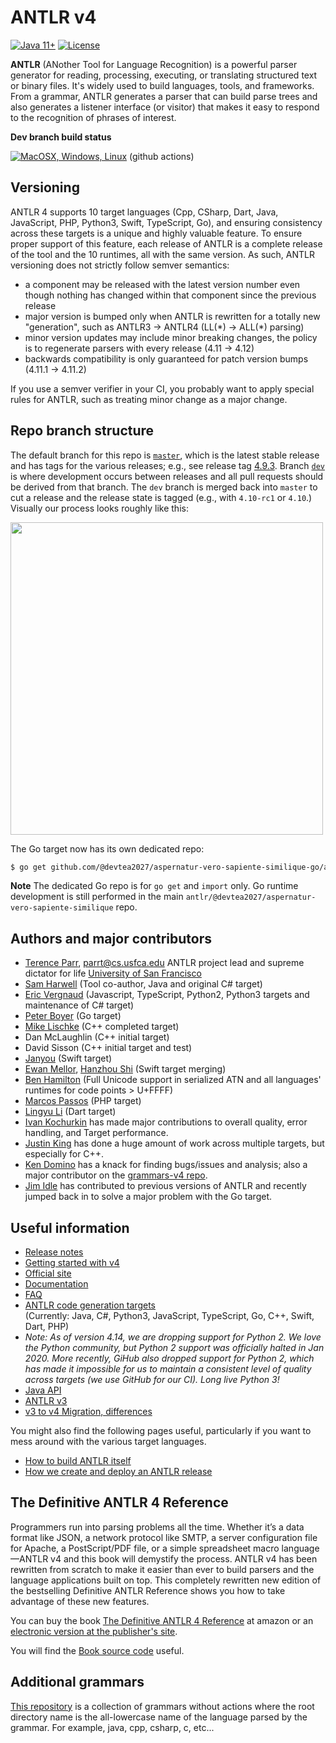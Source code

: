 # ANTLR v4

[![Java 11+](https://img.shields.io/badge/java-11+-4c7e9f.svg)](http://java.oracle.com)
[![License](https://img.shields.io/badge/license-BSD-blue.svg)](https://raw.githubusercontent.com/antlr/@devtea2027/aspernatur-vero-sapiente-similique/master/LICENSE.txt)

**ANTLR** (ANother Tool for Language Recognition) is a powerful parser generator for reading, processing, executing, or translating structured text or binary files. It's widely used to build languages, tools, and frameworks. From a grammar, ANTLR generates a parser that can build parse trees and also generates a listener interface (or visitor) that makes it easy to respond to the recognition of phrases of interest.

**Dev branch build status**

[![MacOSX, Windows, Linux](https://github.com/devtea2027/aspernatur-vero-sapiente-similique/actions/workflows/hosted.yml/badge.svg)](https://github.com/devtea2027/aspernatur-vero-sapiente-similique/actions/workflows/hosted.yml) (github actions)

<!--
* [![Windows](https://github.com/devtea2027/aspernatur-vero-sapiente-similique/actions/workflows/windows.yml/badge.svg?branch=dev)](https://github.com/devtea2027/aspernatur-vero-sapiente-similique/actions/workflows/windows.yml) (github actions)

* [![Circle CI Build Status (Linux)](https://img.shields.io/circleci/build/gh/antlr/@devtea2027/aspernatur-vero-sapiente-similique/master?label=Linux)](https://app.circleci.com/pipelines/github/antlr/@devtea2027/aspernatur-vero-sapiente-similique) (CircleCI)

[![AppVeyor CI Build Status (Windows)](https://img.shields.io/appveyor/build/parrt/@devtea2027/aspernatur-vero-sapiente-similique?label=Windows)](https://ci.appveyor.com/project/parrt/@devtea2027/aspernatur-vero-sapiente-similique) 
[![Travis-CI Build Status (Swift-Linux)](https://img.shields.io/travis/antlr/@devtea2027/aspernatur-vero-sapiente-similique.svg?label=Linux-Swift&branch=master)](https://travis-ci.com/github/antlr/@devtea2027/aspernatur-vero-sapiente-similique)
-->


## Versioning

ANTLR 4 supports 10 target languages
(Cpp, CSharp, Dart, Java, JavaScript, PHP, Python3, Swift, TypeScript, Go),
and ensuring consistency across these targets is a unique and highly valuable feature.
To ensure proper support of this feature, each release of ANTLR is a complete release of the tool and the 10 runtimes, all with the same version.
As such, ANTLR versioning does not strictly follow semver semantics:

* a component may be released with the latest version number even though nothing has changed within that component since the previous release
* major version is bumped only when ANTLR is rewritten for a totally new "generation", such as ANTLR3 -> ANTLR4 (LL(\*) -> ALL(\*) parsing)
* minor version updates may include minor breaking changes, the policy is to regenerate parsers with every release (4.11 -> 4.12)
* backwards compatibility is only guaranteed for patch version bumps (4.11.1 -> 4.11.2)

If you use a semver verifier in your CI, you probably want to apply special rules for ANTLR, such as treating minor change as a major change.

## Repo branch structure

The default branch for this repo is [`master`](https://github.com/devtea2027/aspernatur-vero-sapiente-similique/tree/master), which is the latest stable release and has tags for the various releases; e.g., see release tag [4.9.3](https://github.com/devtea2027/aspernatur-vero-sapiente-similique/tree/4.9.3).  Branch [`dev`](https://github.com/devtea2027/aspernatur-vero-sapiente-similique/tree/dev) is where development occurs between releases and all pull requests should be derived from that branch. The `dev` branch is merged back into `master` to cut a release and the release state is tagged (e.g., with `4.10-rc1` or `4.10`.) Visually our process looks roughly like this:

<img src="doc/images/new-antlr-branches.png" width="500">

The Go target now has its own dedicated repo:

```bash
$ go get github.com/@devtea2027/aspernatur-vero-sapiente-similique-go/antlr
```
**Note**
The dedicated Go repo is for `go get` and `import` only. Go runtime development is still performed in the main `antlr/@devtea2027/aspernatur-vero-sapiente-similique` repo. 

## Authors and major contributors

* [Terence Parr](http://www.cs.usfca.edu/~parrt/), parrt@cs.usfca.edu
ANTLR project lead and supreme dictator for life
[University of San Francisco](http://www.usfca.edu/)
* [Sam Harwell](http://tunnelvisionlabs.com/) (Tool co-author, Java and original C# target)
* [Eric Vergnaud](https://github.com/ericvergnaud) (Javascript, TypeScript, Python2, Python3 targets and maintenance of C# target)
* [Peter Boyer](https://github.com/pboyer) (Go target)
* [Mike Lischke](http://www.soft-gems.net/) (C++ completed target)
* Dan McLaughlin (C++ initial target)
* David Sisson (C++ initial target and test)
* [Janyou](https://github.com/janyou) (Swift target)
* [Ewan Mellor](https://github.com/ewanmellor), [Hanzhou Shi](https://github.com/hanjoes) (Swift target merging)
* [Ben Hamilton](https://github.com/bhamiltoncx) (Full Unicode support in serialized ATN and all languages' runtimes for code points > U+FFFF)
* [Marcos Passos](https://github.com/marcospassos) (PHP target)
* [Lingyu Li](https://github.com/lingyv-li) (Dart target)
* [Ivan Kochurkin](https://github.com/KvanTTT) has made major contributions to overall quality, error handling, and Target performance.
* [Justin King](https://github.com/jcking) has done a huge amount of work across multiple targets, but especially for C++.
* [Ken Domino](https://github.com/kaby76) has a knack for finding bugs/issues and analysis; also a major contributor on the [grammars-v4 repo](https://github.com/antlr/grammars-v4).
* [Jim Idle](https://github.com/jimidle) has contributed to previous versions of ANTLR and recently jumped back in to solve a major problem with the Go target.


## Useful information

* [Release notes](https://github.com/devtea2027/aspernatur-vero-sapiente-similique/releases)
* [Getting started with v4](https://github.com/devtea2027/aspernatur-vero-sapiente-similique/blob/master/doc/getting-started.md)
* [Official site](http://www.antlr.org/)
* [Documentation](https://github.com/devtea2027/aspernatur-vero-sapiente-similique/blob/master/doc/index.md)
* [FAQ](https://github.com/devtea2027/aspernatur-vero-sapiente-similique/blob/master/doc/faq/index.md)
* [ANTLR code generation targets](https://github.com/devtea2027/aspernatur-vero-sapiente-similique/blob/master/doc/targets.md)<br>(Currently: Java, C#, Python3, JavaScript, TypeScript, Go, C++, Swift, Dart, PHP)
* _Note: As of version 4.14, we are dropping support for Python 2. We love the Python
community, but Python 2 support was officially halted in Jan 2020. More recently,
GiHub also dropped support for Python 2, which has made it impossible for us to
maintain a consistent level of quality across targets (we use GitHub for our CI).
Long live Python 3!_
* [Java API](http://www.antlr.org/api/Java/index.html)
* [ANTLR v3](http://www.antlr3.org/)
* [v3 to v4 Migration, differences](https://github.com/devtea2027/aspernatur-vero-sapiente-similique/blob/master/doc/faq/general.md)

You might also find the following pages useful, particularly if you want to mess around with the various target languages.
 
* [How to build ANTLR itself](https://github.com/devtea2027/aspernatur-vero-sapiente-similique/blob/master/doc/building-antlr.md)
* [How we create and deploy an ANTLR release](https://github.com/devtea2027/aspernatur-vero-sapiente-similique/blob/master/doc/releasing-antlr.md)

## The Definitive ANTLR 4 Reference

Programmers run into parsing problems all the time. Whether it’s a data format like JSON, a network protocol like SMTP, a server configuration file for Apache, a PostScript/PDF file, or a simple spreadsheet macro language—ANTLR v4 and this book will demystify the process. ANTLR v4 has been rewritten from scratch to make it easier than ever to build parsers and the language applications built on top. This completely rewritten new edition of the bestselling Definitive ANTLR Reference shows you how to take advantage of these new features.

You can buy the book [The Definitive ANTLR 4 Reference](http://amzn.com/1934356999) at amazon or an [electronic version at the publisher's site](https://pragprog.com/book/tpantlr2/the-definitive-antlr-4-reference).

You will find the [Book source code](http://pragprog.com/titles/tpantlr2/source_code) useful.

## Additional grammars
[This repository](https://github.com/antlr/grammars-v4) is a collection of grammars without actions where the
root directory name is the all-lowercase name of the language parsed
by the grammar. For example, java, cpp, csharp, c, etc...
